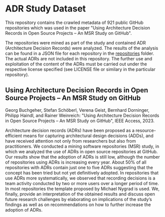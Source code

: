 # ADR Study Dataset

This repository contains the crawled metadata of 921 public GitHub repositories which was used in the paper "Using Architecture Decision Records in Open Source Projects – An MSR Study on GitHub".

The repositories were mined as part of the study and contained ADR (Architecture Decision Records) were analyzed. The results of the analysis can be found in a JSON file for each repository in the [repositories](./repositories/) folder. The actual ADRs are not included in this repository. The further use and exploitation of the content of the ADRs must be carried out under the respective license specified (see LICENSE file or similary in the particular repository).

## Using Architecture Decision Records in Open Source Projects – An MSR Study on GitHub

Georg Buchgeher, Stefan Schöberl, Verena Geist, Bernhard Dorninger, Philipp Haindl, and Rainer Weinreich: "Using Architecture Decision Records in Open Source Projects – An MSR Study on GitHub", IEEE Access, 2023.

Architecture decision records (ADRs) have been proposed as a resource-efficient means for capturing architectural design decisions (ADDs), and have received attention not only from researchers but also from practitioners. We conducted a mining software repositories (MSR) study, in which we analyzed the use of ADRs in open source repositories at GitHub. Our results show that the adoption of ADRs is still low, although the number of repositories using ADRs is increasing every year. About 50\% of all repositories with ADRs contain just one to five ADRs suggesting that the concept has been tried but not yet definitively adopted. In repositories that use ADRs more systematically, we observed that recording decisions is a team activity conducted by two or more users over a longer period of time. In most repositories the template proposed by Michael Nygrad is used. We, finally, provide an interpretation of the obtained results and discuss open future research challenges by elaborating on implications of the study’s findings as well as on recommendations on how to further increase the adoption of ADRs.
